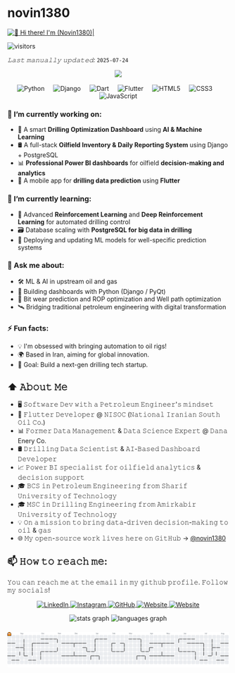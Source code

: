 # novin1380

[<img src="./assets/novin1380-intro.gif" alt="👋 Hi there! I'm (Novin1380)|" title="👋 Hi there! I'm (Novin Nekuee|Novin1380)"/>](https://raymond.li/)

![visitors](https://vbr.nathanchung.dev/badge?page_id=novin1380.novin1380&color=00cf00)

*𝙻𝚊𝚜𝚝 𝚖𝚊𝚗𝚞𝚊𝚕𝚕𝚢 𝚞𝚙𝚍𝚊𝚝𝚎𝚍:* `2025-07-24`

<p align="center">
  <img src="https://readme-typing-svg.demolab.com/?lines=Turning+Drilling+Data+into+Decisions;Building+Smart+Oilfield+Software;ML+%7C+Python+%7C+Django+%7C+Flutter+%7C+PowerBI&center=true&width=500&height=45">
</p>

<div align="center"> <img src="https://cdn.jsdelivr.net/gh/devicons/devicon/icons/python/python-original.svg" height="30" alt="Python" title="Python"/> <img width="12" /> <img src="https://cdn.jsdelivr.net/gh/devicons/devicon/icons/django/django-plain.svg" height="30" alt="Django" title="Django"/> <img width="12" /> <img src="https://cdn.jsdelivr.net/gh/devicons/devicon/icons/dart/dart-original.svg" height="30" alt="Dart" title="Dart"/> <img width="12" /> <img src="https://cdn.jsdelivr.net/gh/devicons/devicon/icons/flutter/flutter-original.svg" height="30" alt="Flutter" title="Flutter"/> <img width="12" /> 
<img src="https://cdn.jsdelivr.net/gh/devicons/devicon/icons/html5/html5-original.svg" height="30" alt="HTML5" title="HTML5"/> <img width="12" /> <img src="https://cdn.jsdelivr.net/gh/devicons/devicon/icons/css3/css3-original.svg" height="30" alt="CSS3" title="CSS3"/> <img width="12" /> <img src="https://cdn.jsdelivr.net/gh/devicons/devicon/icons/javascript/javascript-original.svg" height="30" alt="JavaScript" title="JavaScript"/> </div>

### 🔭 I’m currently working on:
- 🚀 A smart **Drilling Optimization Dashboard** using **AI & Machine Learning**
- 🛢️ A full-stack **Oilfield Inventory & Daily Reporting System** using Django + PostgreSQL
- 📊 **Professional Power BI dashboards** for oilfield **decision-making and analytics**
- 📱 A mobile app for **drilling data prediction** using **Flutter**

### 🌱 I’m currently learning:
- 🤖 Advanced **Reinforcement Learning** and **Deep Reinforcement Learning** for automated drilling control
- 🗃️ Database scaling with **PostgreSQL for big data in drilling**
- 🧠 Deploying and updating ML models for well-specific prediction systems

### 💬 Ask me about:
- 🛠️ ML & AI in upstream oil and gas
- 🧪 Building dashboards with Python (Django / PyQt)
- 🧩 Bit wear prediction and ROP optimization and Well path optimization
- 🛰️ Bridging traditional petroleum engineering with digital transformation

### ⚡ Fun facts:
- 💡 I'm obsessed with bringing automation to oil rigs!
- 🌍 Based in Iran, aiming for global innovation.
- 🎯 Goal: Build a next-gen drilling tech startup.

## ⬆ 𝙰𝚋𝚘𝚞𝚝 𝙼𝚎
- 🖥 𝚂𝚘𝚏𝚝𝚠𝚊𝚛𝚎 𝙳𝚎𝚟 𝚠𝚒𝚝𝚑 𝚊 𝙿𝚎𝚝𝚛𝚘𝚕𝚎𝚞𝚖 𝙴𝚗𝚐𝚒𝚗𝚎𝚎𝚛'𝚜 𝚖𝚒𝚗𝚍𝚜𝚎𝚝
- 💼 𝙵𝚕𝚞𝚝𝚝𝚎𝚛 𝙳𝚎𝚟𝚎𝚕𝚘𝚙𝚎𝚛 @ 𝙽𝙸𝚂𝙾𝙲 (𝙽𝚊𝚝𝚒𝚘𝚗𝚊𝚕 𝙸𝚛𝚊𝚗𝚒𝚊𝚗 𝚂𝚘𝚞𝚝𝚑 𝙾𝚒𝚕 𝙲𝚘.)
- 📊 𝙵𝚘𝚛𝚖𝚎𝚛 𝙳𝚊𝚝𝚊 𝙼𝚊𝚗𝚊𝚐𝚎𝚖𝚎𝚗𝚝 & 𝙳𝚊𝚝𝚊 𝚂𝚌𝚒𝚎𝚗𝚌𝚎 𝙴𝚡𝚙𝚎𝚛𝚝 @ 𝙳𝚊𝚗𝚊 Enery Co.
- 🛢️ 𝙳𝚛𝚒𝚕𝚕𝚒𝚗𝚐 𝙳𝚊𝚝𝚊 𝚂𝚌𝚒𝚎𝚗𝚝𝚒𝚜𝚝 & 𝙰𝙸-𝙱𝚊𝚜𝚎𝚍 𝙳𝚊𝚜𝚑𝚋𝚘𝚊𝚛𝚍 𝙳𝚎𝚟𝚎𝚕𝚘𝚙𝚎𝚛
- 📈 𝙿𝚘𝚠𝚎𝚛 𝙱𝙸 𝚜𝚙𝚎𝚌𝚒𝚊𝚕𝚒𝚜𝚝 𝚏𝚘𝚛 𝚘𝚒𝚕𝚏𝚒𝚎𝚕𝚍 𝚊𝚗𝚊𝚕𝚢𝚝𝚒𝚌𝚜 & 𝚍𝚎𝚌𝚒𝚜𝚒𝚘𝚗 𝚜𝚞𝚙𝚙𝚘𝚛𝚝
- 🎓 𝙱𝙲𝚂 𝚒𝚗 𝙿𝚎𝚝𝚛𝚘𝚕𝚎𝚞𝚖 𝙴𝚗𝚐𝚒𝚗𝚎𝚎𝚛𝚒𝚗𝚐 𝚏𝚛𝚘𝚖 𝚂𝚑𝚊𝚛𝚒𝚏 𝚄𝚗𝚒𝚟𝚎𝚛𝚜𝚒𝚝𝚢 𝚘𝚏 𝚃𝚎𝚌𝚑𝚗𝚘𝚕𝚘𝚐𝚢  
- 🎓 𝙼𝚂𝙲 𝚒𝚗 𝙳𝚛𝚒𝚕𝚕𝚒𝚗𝚐 𝙴𝚗𝚐𝚒𝚗𝚎𝚎𝚛𝚒𝚗𝚐 𝚏𝚛𝚘𝚖 𝙰𝚖𝚒𝚛𝚔𝚊𝚋𝚒𝚛 𝚄𝚗𝚒𝚟𝚎𝚛𝚜𝚒𝚝𝚢 𝚘𝚏 𝚃𝚎𝚌𝚑𝚗𝚘𝚕𝚘𝚐𝚢
- 💡 𝙾𝚗 𝚊 𝚖𝚒𝚜𝚜𝚒𝚘𝚗 𝚝𝚘 𝚋𝚛𝚒𝚗𝚐 𝚍𝚊𝚝𝚊-𝚍𝚛𝚒𝚟𝚎𝚗 𝚍𝚎𝚌𝚒𝚜𝚒𝚘𝚗-𝚖𝚊𝚔𝚒𝚗𝚐 𝚝𝚘 𝚘𝚒𝚕 & 𝚐𝚊𝚜
- 🌐 𝙼𝚢 𝚘𝚙𝚎𝚗-𝚜𝚘𝚞𝚛𝚌𝚎 𝚠𝚘𝚛𝚔 𝚕𝚒𝚟𝚎𝚜 𝚑𝚎𝚛𝚎 𝚘𝚗 𝙶𝚒𝚝𝙷𝚞𝚋 → [@novin1380](https://github.com/novin1380)

## 📫 𝙷𝚘𝚠 𝚝𝚘 𝚛𝚎𝚊𝚌𝚑 𝚖𝚎:
𝚈𝚘𝚞 𝚌𝚊𝚗 𝚛𝚎𝚊𝚌𝚑 𝚖𝚎 𝚊𝚝 𝚝𝚑𝚎 𝚎𝚖𝚊𝚒𝚕 𝚒𝚗 𝚖𝚢 𝚐𝚒𝚝𝚑𝚞𝚋 𝚙𝚛𝚘𝚏𝚒𝚕𝚎. 𝙵𝚘𝚕𝚕𝚘𝚠 𝚖𝚢 𝚜𝚘𝚌𝚒𝚊𝚕𝚜!

<p align="center">
  <a href="www.linkedin.com/in/novin-nekuee-ba9093247" target="_blank">
    <img src="https://raw.githubusercontent.com/Raymo111/Raymo111/master/socials/linkedin.png" height="40em" align="center" alt="LinkedIn" title="Connect on LinkedIn"/>
  </a>
  <a href="https://instagram.com/novin_nekuee" target="_blank">
    <img src="https://raw.githubusercontent.com/Raymo111/Raymo111/master/socials/instagram.svg" height="40em" align="center" alt="Instagram" title="Follow on Instagram"/>
  </a>
  <!-- <a href="https://twitter.com/novinnekuee" target="_blank">
    <img src="https://raw.githubusercontent.com/Raymo111/Raymo111/master/socials/twitter.svg" height="40em" align="center" alt="Twitter" title="Follow on Twitter"/>
  </a> -->
  <a href="https://github.com/novin1380" target="_blank">
    <img src="https://cdn.jsdelivr.net/gh/devicons/devicon/icons/github/github-original.svg" height="40em" align="center" alt="GitHub" title="My GitHub"/>
  </a>
  <a href="mailto:novini.n1380@gmail.com">
    <img src="https://raw.githubusercontent.com/gauravghongde/social-icons/master/SVG/Color/Gmail.svg" height="40em" align="center" alt="Website"/>
  </a>
  <a href="https://novinnekuee.ir">
    <img src="https://raw.githubusercontent.com/gauravghongde/social-icons/master/SVG/Color/WWW.svg" height="40em" align="center" alt="Website"/>
  </a>
</p>

<div align="center">
  <img src="https://github-readme-stats.vercel.app/api?username=novin1380&hide_title=false&hide_rank=false&show_icons=true&include_all_commits=true&count_private=true&disable_animations=false&theme=dracula&locale=en&hide_border=false" height="150" alt="stats graph"  />
  <img src="https://github-readme-stats.vercel.app/api/top-langs?username=novin1380&locale=en&hide_title=false&layout=compact&card_width=320&langs_count=5&theme=dracula&hide_border=false" height="150" alt="languages graph"  />
</div>


###
<picture>
  <source media="(prefers-color-scheme: dark)" srcset="https://raw.githubusercontent.com/novin1380/novin1380/output/pacman-contribution-graph-dark.svg">
  <source media="(prefers-color-scheme: light)" srcset="https://raw.githubusercontent.com/novin1380/novin1380/output/pacman-contribution-graph.svg">
  <img alt="Pacman contribution graph" src="https://raw.githubusercontent.com/novin1380/novin1380/output/pacman-contribution-graph.svg">
</picture>

